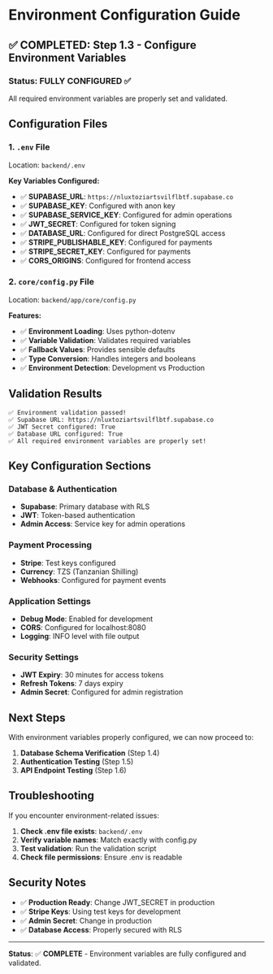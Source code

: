 # Environment Configuration Guide

## ✅ **COMPLETED: Step 1.3 - Configure Environment Variables**

### **Status: FULLY CONFIGURED** ✅

All required environment variables are properly set and validated.

## **Configuration Files**

### **1. `.env` File**
Location: `backend/.env`

**Key Variables Configured:**
- ✅ **SUPABASE_URL**: `https://nluxtoziartsvilflbtf.supabase.co`
- ✅ **SUPABASE_KEY**: Configured with anon key
- ✅ **SUPABASE_SERVICE_KEY**: Configured for admin operations
- ✅ **JWT_SECRET**: Configured for token signing
- ✅ **DATABASE_URL**: Configured for direct PostgreSQL access
- ✅ **STRIPE_PUBLISHABLE_KEY**: Configured for payments
- ✅ **STRIPE_SECRET_KEY**: Configured for payments
- ✅ **CORS_ORIGINS**: Configured for frontend access

### **2. `core/config.py` File**
Location: `backend/app/core/config.py`

**Features:**
- ✅ **Environment Loading**: Uses python-dotenv
- ✅ **Variable Validation**: Validates required variables
- ✅ **Fallback Values**: Provides sensible defaults
- ✅ **Type Conversion**: Handles integers and booleans
- ✅ **Environment Detection**: Development vs Production

## **Validation Results**

```
✅ Environment validation passed!
✅ Supabase URL: https://nluxtoziartsvilflbtf.supabase.co
✅ JWT Secret configured: True
✅ Database URL configured: True
✅ All required environment variables are properly set!
```

## **Key Configuration Sections**

### **Database & Authentication**
- **Supabase**: Primary database with RLS
- **JWT**: Token-based authentication
- **Admin Access**: Service key for admin operations

### **Payment Processing**
- **Stripe**: Test keys configured
- **Currency**: TZS (Tanzanian Shilling)
- **Webhooks**: Configured for payment events

### **Application Settings**
- **Debug Mode**: Enabled for development
- **CORS**: Configured for localhost:8080
- **Logging**: INFO level with file output

### **Security Settings**
- **JWT Expiry**: 30 minutes for access tokens
- **Refresh Tokens**: 7 days expiry
- **Admin Secret**: Configured for admin registration

## **Next Steps**

With environment variables properly configured, we can now proceed to:

1. **Database Schema Verification** (Step 1.4)
2. **Authentication Testing** (Step 1.5)
3. **API Endpoint Testing** (Step 1.6)

## **Troubleshooting**

If you encounter environment-related issues:

1. **Check .env file exists**: `backend/.env`
2. **Verify variable names**: Match exactly with config.py
3. **Test validation**: Run the validation script
4. **Check file permissions**: Ensure .env is readable

## **Security Notes**

- ✅ **Production Ready**: Change JWT_SECRET in production
- ✅ **Stripe Keys**: Using test keys for development
- ✅ **Admin Secret**: Change in production
- ✅ **Database Access**: Properly secured with RLS

---

**Status**: ✅ **COMPLETE** - Environment variables are fully configured and validated.
